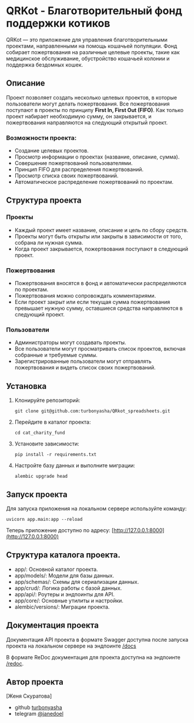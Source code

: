 # QRKot - Благотворительный фонд поддержки котиков

QRKot — это приложение для управления благотворительными проектами, направленными на помощь кошачьей популяции. Фонд собирает пожертвования на различные целевые проекты, такие как медицинское обслуживание, обустройство кошачьей колонии и поддержка бездомных кошек.

## Описание

Проект позволяет создать несколько целевых проектов, в которые пользователи могут делать пожертвования. Все пожертвования поступают в проекты по принципу **First In, First Out (FIFO)**. Как только проект набирает необходимую сумму, он закрывается, и пожертвования направляются на следующий открытый проект.

### Возможности проекта:

- Создание целевых проектов.
- Просмотр информации о проектах (название, описание, сумма).
- Совершение пожертвований пользователями.
- Принцип FIFO для распределения пожертвований.
- Просмотр списка своих пожертвований.
- Автоматическое распределение пожертвований по проектам.

## Структура проекта

### Проекты

- Каждый проект имеет название, описание и цель по сбору средств.
- Проекты могут быть открыты или закрыты в зависимости от того, собрана ли нужная сумма.
- Когда проект закрывается, пожертвования поступают в следующий проект.

### Пожертвования

- Пожертвования вносятся в фонд и автоматически распределяются по проектам.
- Пожертвования можно сопровождать комментариями.
- Если проект закрыт или если текущая сумма пожертвования превышает нужную сумму, оставшиеся средства направляются в следующий проект.

### Пользователи

- Администраторы могут создавать проекты.
- Все пользователи могут просматривать список проектов, включая собранные и требуемые суммы.
- Зарегистрированные пользователи могут отправлять пожертвования и видеть список своих пожертвований.

## Установка

1. Клонируйте репозиторий:
    ```
    git clone git@github.com:turbonyasha/QRkot_spreadsheets.git
    ```
2. Перейдите в каталог проекта:
    ```
    cd cat_charity_fund
    ```
3. Установите зависимости:
    ```
    pip install -r requirements.txt
    ```
4. Настройте базу данных и выполните миграции:
    ```
    alembic upgrade head
    ```

## Запуск проекта

Для запуска приложения на локальном сервере используйте команду:

```
uvicorn app.main:app --reload
```

Теперь приложение доступно по адресу: [http://127.0.0.1:8000](http://127.0.0.1:8000)

## Структура каталога проекта.
- app/: Основной каталог проекта.
- app/models/: Модели для базы данных.
- app/schemas/: Схемы для сериализации данных.
- app/crud/: Логика работы с базой данных.
- app/api/: Роутеры и эндпоинты для API.
- app/core/: Основные утилиты и настройки.
- alembic/versions/: Миграции проекта. 

## Документация проекта

Документация API проекта в формате Swagger доступна после запуска проекта на локальном сервере на эндпоинте [/docs](http://127.0.0.1:8000/docs)

В формате ReDoc документация для проекта доступна на эндпоинте [/redoc](http://127.0.0.1:8000/redoc).


## Автор проекта
[Женя Скуратова]
- github [turbonyasha](https://github.com/turbonyasha)
- telegram [@janedoel](https://t.me/janedoel)